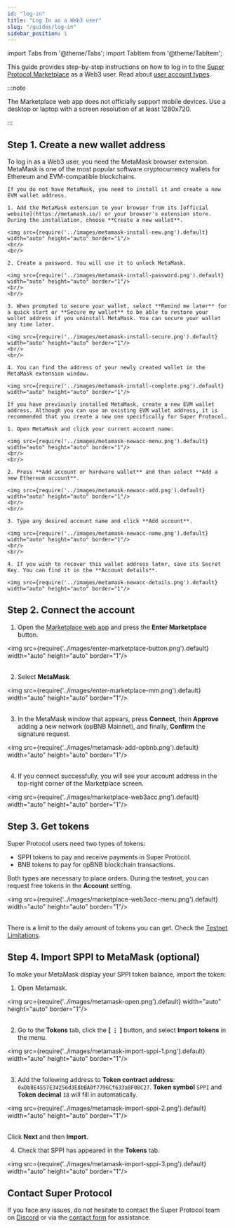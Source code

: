 ```yaml
---
id: "log-in"
title: "Log In as a Web3 user"
slug: "/guides/log-in"
sidebar_position: 1
---
```


import Tabs from '@theme/Tabs';
import TabItem from '@theme/TabItem';

This guide provides step-by-step instructions on how to log in to the [Super Protocol Marketplace](https://marketplace.superprotocol.com/) as a Web3 user. Read about [user account types](/marketplace/account).

:::note

The Marketplace web app does not officially support mobile devices. Use a desktop or laptop with a screen resolution of at least 1280x720.

:::

## Step 1. Create a new wallet address

To log in as a Web3 user, you need the MetaMask browser extension. MetaMask is one of the most popular software cryptocurrency wallets for Ethereum and EVM-compatible blockchains.

<Tabs>
  <TabItem value="no-mm" label="If you do not have MetaMask" default>

    If you do not have MetaMask, you need to install it and create a new EVM wallet address.

    1. Add the MetaMask extension to your browser from its [official website](https://metamask.io/) or your browser's extension store. During the installation, choose **Create a new wallet**.

    <img src={require('../images/metamask-install-new.png').default} width="auto" height="auto" border="1"/>
    <br/>
    <br/>

    2. Create a password. You will use it to unlock MetaMask.

    <img src={require('../images/metamask-install-password.png').default} width="auto" height="auto" border="1"/>
    <br/>
    <br/>

    3. When prompted to secure your wallet, select **Remind me later** for a quick start or **Secure my wallet** to be able to restore your wallet address if you uninstall MetaMask. You can secure your wallet any time later.

    <img src={require('../images/metamask-install-secure.png').default} width="auto" height="auto" border="1"/>
    <br/>
    <br/>

    4. You can find the address of your newly created wallet in the MetaMask extension window.

    <img src={require('../images/metamask-install-complete.png').default} width="auto" height="auto" border="1"/>

  </TabItem>
  <TabItem value="mm" label="If you already have MetaMask">

    If you have previously installed MetaMask, create a new EVM wallet address. Although you can use an existing EVM wallet address, it is recommended that you create a new one specifically for Super Protocol.

    1. Open MetaMask and click your current account name:

    <img src={require('../images/metamask-newacc-menu.png').default} width="auto" height="auto" border="1"/>
    <br/>
    <br/>

    2. Press **Add account or hardware wallet** and then select **Add a new Ethereum account**.

    <img src={require('../images/metamask-newacc-add.png').default} width="auto" height="auto" border="1"/>
    <br/>
    <br/>

    3. Type any desired account name and click **Add account**.

    <img src={require('../images/metamask-newacc-name.png').default} width="auto" height="auto" border="1"/>
    <br/>
    <br/>

    4. If you wish to recover this wallet address later, save its Secret Key. You can find it in the **Account details**.

    <img src={require('../images/metamask-newacc-details.png').default} width="auto" height="auto" border="1"/>

  </TabItem>
</Tabs>

## Step 2. Connect the account

1. Open the [Marketplace web app](https://marketplace.superprotocol.com/) and press the **Enter Marketplace** button.

<img src={require('../images/enter-marketplace-button.png').default} width="auto" height="auto" border="1"/>
<br/>
<br/>

2. Select **MetaMask**.

<img src={require('../images/enter-marketplace-mm.png').default} width="auto" height="auto" border="1"/>
<br/>
<br/>

3. In the MetaMask window that appears, press **Connect**, then **Approve** adding a new network (opBNB Mainnet), and finally, **Confirm** the signature request.

<img src={require('../images/metamask-add-opbnb.png').default} width="auto" height="auto" border="1"/>
<br/>
<br/>

4. If you connect successfully, you will see your account address in the top-right corner of the Marketplace screen.

<img src={require('../images/marketplace-web3acc.png').default} width="auto" height="auto" border="1"/>
<br/>

## Step 3. Get tokens

Super Protocol users need two types of tokens:

- SPPI tokens to pay and receive payments in Super Protocol.
- BNB tokens to pay for opBNB blockchain transactions.

Both types are necessary to place <a id="order"><span className="dashed-underline">orders</span></a>. During the testnet, you can request free tokens in the **Account** setting.

<img src={require('../images/marketplace-web3acc-menu.png').default} width="auto" height="auto" border="1"/>
<br/>
<br/>

There is a limit to the daily amount of tokens you can get. Check the [Testnet Limitations](/marketplace/limitations).

## Step 4. Import SPPI to MetaMask (optional)

To make your MetaMask display your SPPI token balance, import the token:

1. Open Metamask.

<img src={require('../images/metamask-open.png').default} width="auto" height="auto" border="1"/>
<br/>
<br/>

2. Go to the **Tokens** tab, click the **[ ⋮ ]** button, and select **Import tokens** in the menu.

<img src={require('../images/metamask-import-sppi-1.png').default} width="auto" height="auto" border="1"/>
<br/>
<br/>

3. Add the following address to **Token contract address**: `0xDb8E4557E34256d3E8bBA0f7796Cf633a8F08C27`. **Token symbol** `SPPI` and **Token decimal** `18` will fill in automatically.

<img src={require('../images/metamask-import-sppi-2.png').default} width="auto" height="auto" border="1"/>
<br/>
<br/>

Click **Next** and then **Import**.

4. Check that SPPI has appeared in the **Tokens** tab.

<img src={require('../images/metamask-import-sppi-3.png').default} width="auto" height="auto" border="1"/>
<br/>

## Contact Super Protocol

If you face any issues, do not hesitate to contact the Super Protocol team on [Discord](https://discord.gg/superprotocol) or via the [contact form](https://superprotocol.zendesk.com/hc/en-us/requests/new) for assistance.